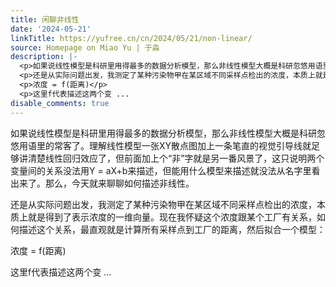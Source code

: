 ```yaml
---
title: 闲聊非线性
date: '2024-05-21'
linkTitle: https://yufree.cn/cn/2024/05/21/non-linear/
source: Homepage on Miao Yu | 于淼
description: |-
  <p>如果说线性模型是科研里用得最多的数据分析模型，那么非线性模型大概是科研忽悠用语里的常客了。理解线性模型一张XY散点图加上一条笔直的视觉引导线就足够讲清楚线性回归效应了，但前面加上个“非”字就是另一番风景了，这只说明两个变量间的关系没法用Y = aX+b来描述，但能用什么模型来描述就没法从名字里看出来了。那么，今天就来聊聊如何描述非线性。</p>
  <p>还是从实际问题出发，我测定了某种污染物甲在某区域不同采样点检出的浓度，本质上就是得到了表示浓度的一维向量。现在我怀疑这个浓度跟某个工厂有关系，如何描述这个关系，最直观就是计算所有采样点到工厂的距离，然后拟合一个模型：</p>
  <p>浓度 = f(距离)</p>
  <p>这里f代表描述这两个变 ...
disable_comments: true
---
```

<p>如果说线性模型是科研里用得最多的数据分析模型，那么非线性模型大概是科研忽悠用语里的常客了。理解线性模型一张XY散点图加上一条笔直的视觉引导线就足够讲清楚线性回归效应了，但前面加上个“非”字就是另一番风景了，这只说明两个变量间的关系没法用Y = aX+b来描述，但能用什么模型来描述就没法从名字里看出来了。那么，今天就来聊聊如何描述非线性。</p>
<p>还是从实际问题出发，我测定了某种污染物甲在某区域不同采样点检出的浓度，本质上就是得到了表示浓度的一维向量。现在我怀疑这个浓度跟某个工厂有关系，如何描述这个关系，最直观就是计算所有采样点到工厂的距离，然后拟合一个模型：</p>
<p>浓度 = f(距离)</p>
<p>这里f代表描述这两个变 ...